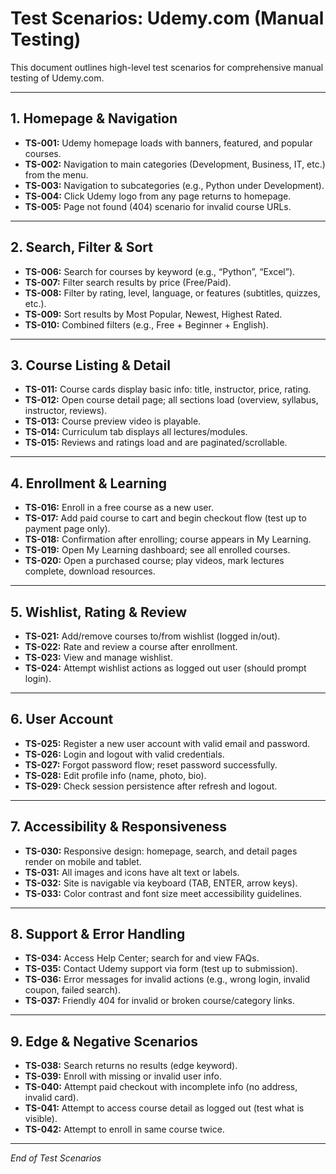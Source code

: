 # Test Scenarios: Udemy.com (Manual Testing)

This document outlines high-level test scenarios for comprehensive manual testing of Udemy.com.

---

## 1. Homepage & Navigation

- **TS-001:** Udemy homepage loads with banners, featured, and popular courses.
- **TS-002:** Navigation to main categories (Development, Business, IT, etc.) from the menu.
- **TS-003:** Navigation to subcategories (e.g., Python under Development).
- **TS-004:** Click Udemy logo from any page returns to homepage.
- **TS-005:** Page not found (404) scenario for invalid course URLs.

---

## 2. Search, Filter & Sort

- **TS-006:** Search for courses by keyword (e.g., “Python”, “Excel”).
- **TS-007:** Filter search results by price (Free/Paid).
- **TS-008:** Filter by rating, level, language, or features (subtitles, quizzes, etc.).
- **TS-009:** Sort results by Most Popular, Newest, Highest Rated.
- **TS-010:** Combined filters (e.g., Free + Beginner + English).

---

## 3. Course Listing & Detail

- **TS-011:** Course cards display basic info: title, instructor, price, rating.
- **TS-012:** Open course detail page; all sections load (overview, syllabus, instructor, reviews).
- **TS-013:** Course preview video is playable.
- **TS-014:** Curriculum tab displays all lectures/modules.
- **TS-015:** Reviews and ratings load and are paginated/scrollable.

---

## 4. Enrollment & Learning

- **TS-016:** Enroll in a free course as a new user.
- **TS-017:** Add paid course to cart and begin checkout flow (test up to payment page only).
- **TS-018:** Confirmation after enrolling; course appears in My Learning.
- **TS-019:** Open My Learning dashboard; see all enrolled courses.
- **TS-020:** Open a purchased course; play videos, mark lectures complete, download resources.

---

## 5. Wishlist, Rating & Review

- **TS-021:** Add/remove courses to/from wishlist (logged in/out).
- **TS-022:** Rate and review a course after enrollment.
- **TS-023:** View and manage wishlist.
- **TS-024:** Attempt wishlist actions as logged out user (should prompt login).

---

## 6. User Account

- **TS-025:** Register a new user account with valid email and password.
- **TS-026:** Login and logout with valid credentials.
- **TS-027:** Forgot password flow; reset password successfully.
- **TS-028:** Edit profile info (name, photo, bio).
- **TS-029:** Check session persistence after refresh and logout.

---

## 7. Accessibility & Responsiveness

- **TS-030:** Responsive design: homepage, search, and detail pages render on mobile and tablet.
- **TS-031:** All images and icons have alt text or labels.
- **TS-032:** Site is navigable via keyboard (TAB, ENTER, arrow keys).
- **TS-033:** Color contrast and font size meet accessibility guidelines.

---

## 8. Support & Error Handling

- **TS-034:** Access Help Center; search for and view FAQs.
- **TS-035:** Contact Udemy support via form (test up to submission).
- **TS-036:** Error messages for invalid actions (e.g., wrong login, invalid coupon, failed search).
- **TS-037:** Friendly 404 for invalid or broken course/category links.

---

## 9. Edge & Negative Scenarios

- **TS-038:** Search returns no results (edge keyword).
- **TS-039:** Enroll with missing or invalid user info.
- **TS-040:** Attempt paid checkout with incomplete info (no address, invalid card).
- **TS-041:** Attempt to access course detail as logged out (test what is visible).
- **TS-042:** Attempt to enroll in same course twice.

---

*End of Test Scenarios*
